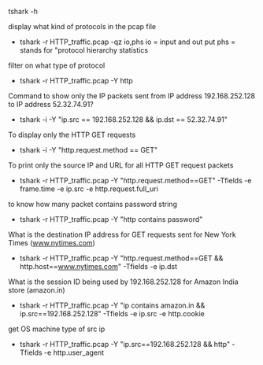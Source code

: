 tshark -h 


display what kind of protocols in the pcap file 
- tshark -r HTTP_traffic.pcap -qz io,phs 
io = input and out put 
phs =  stands for "protocol hierarchy statistics

filter on what type of protocol 
- tshark -r HTTP_traffic.pcap -Y http

Command to show only the IP packets sent from IP address 192.168.252.128 to IP address 52.32.74.91?
- tshark -i <interface> -Y "ip.src == 192.168.252.128 && ip.dst == 52.32.74.91" 

To display only the HTTP GET requests
- tshark -i <interface> -Y "http.request.method == GET"

To print only the source IP and URL for all HTTP GET request packets
- tshark -r HTTP_traffic.pcap -Y "http.request.method==GET" -Tfields -e frame.time -e ip.src -e http.request.full_uri

to know how many packet contains password string 
- tshark -r HTTP_traffic.pcap -Y "http contains password"


What is the destination IP address for GET requests sent for New York Times (www.nytimes.com)
- tshark -r HTTP_traffic.pcap -Y "http.request.method==GET && http.host==www.nytimes.com" -Tfields -e ip.dst



What is the session ID being used by 192.168.252.128 for Amazon India store (amazon.in)
- tshark -r HTTP_traffic.pcap -Y "ip contains amazon.in && ip.src==192.168.252.128" -Tfields -e ip.src -e http.cookie


get OS machine type of src ip
- tshark -r HTTP_traffic.pcap -Y "ip.src==192.168.252.128 && http" -Tfields -e http.user_agent